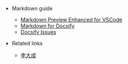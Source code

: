- Markdown guide
    - [Markdown Preview Enhanced for VSCode](https://leetah666.github.io/Notes/mpe_guide)
    - [Markdown for Docsify](https://docsify.js.org/#/)
    - [Docsify Issues](docsify_issues.md)

- Related links
 
    - [李大成](https://ligang19999.github.io/115/#/)